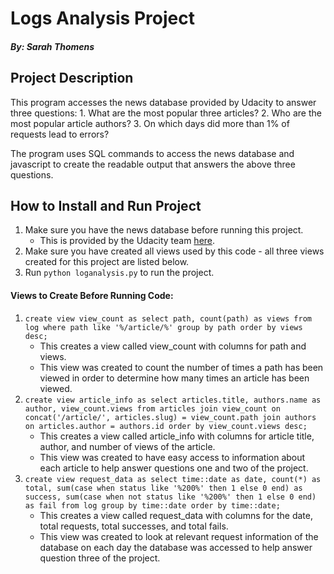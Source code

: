 # Logs Analysis Project
##### By: Sarah Thomens

## Project Description
This program accesses the news database provided by Udacity to answer three questions:
        1. What are the most popular three articles?
        2. Who are the most popular article authors?
        3. On which days did more than 1% of requests lead to errors?

 The program uses SQL commands to access the news database and javascript to
 create the readable output that answers the above three questions.

## How to Install and Run Project
1. Make sure you have the news database before running this project.
	* This is provided by the Udacity team [here](https://d17h27t6h515a5.cloudfront.net/topher/2016/August/57b5f748_newsdata/newsdata.zip).
2. Make sure you have created all views used by this code - all three views created for this project are listed below.
3. Run `python loganalysis.py` to run the project.


#### Views to Create Before Running Code:

1. `create view view_count as select path, count(path) as views from log where path like '%/article/%' group by path order by views desc;`
	* This creates a view called view_count with columns for path and views.
	* This view was created to count the number of times a path has been viewed in order to determine how many times an article has been viewed.
2. `create view article_info as select articles.title, authors.name as author, view_count.views from articles join view_count on concat('/article/', articles.slug) = view_count.path join authors on articles.author = authors.id order by view_count.views desc;`
	* This creates a view called article_info with columns for article title, author, and number of views of the article.
	* This view was created to have easy access to information about each article to help answer questions one and two of the project.
3. `create view request_data as select time::date as date, count(*) as total, sum(case when status like '%200%' then 1 else 0 end) as success, sum(case when not status like '%200%' then 1 else 0 end) as fail from log group by time::date order by time::date;`
	* This creates a view called request_data with columns for the date, total requests, total successes, and total fails.
	* This view was created to look at relevant request information of the database on each day the database was accessed to help answer question three of the project.
